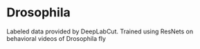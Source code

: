 # Drosophila
Labeled data provided by DeepLabCut. Trained using ResNets on behavioral videos of Drosophila fly
